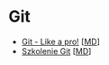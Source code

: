 # Git


* [Git - Like a pro!](LikeAPro.html) \[[MD](slides/LikeAPro.md)\]
* [Szkolenie Git](Szkolenie_SODO.html) \[[MD](slides/Szkolenie_SODO.md)\]